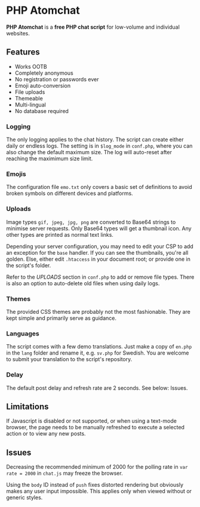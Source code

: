 # PHP Atomchat

**PHP Atomchat** is a **free PHP chat script** for low-volume and individual websites.

## Features
- Works OOTB
- Completely anonymous
- No registration or passwords ever
- Emoji auto-conversion
- File uploads
- Themeable
- Multi-lingual
- No database required

### Logging

The only logging applies to the chat history. The script can create either daily or endless logs. The setting is in `$log_mode` in `conf.php`, where you can also change the default maximum size. The log will auto-reset after reaching the maximimum size limit.

### Emojis

The configuration file `emo.txt` only covers a basic set of definitions to avoid broken symbols on different devices and platforms.

### Uploads

Image types `gif, jpeg, jpg, png` are converted to Base64 strings to minimise server requests. Only Base64 types will get a thumbnail icon. Any other types are printed as normal text links.

Depending your server configuration, you may need to edit your CSP to add an exception for the `base` handler. If you can see the thumbnails, you're all golden. Else, either edit `.htaccess` in your document root; or provide one in the script's folder.

Refer to the *UPLOADS* section in `conf.php` to add or remove file types. There is also an option to auto-delete old files when using daily logs.

### Themes

The provided CSS themes are probably not the most fashionable. They are kept simple and primarily serve as guidance.

### Languages

The script comes with a few demo translations. Just make a copy of `en.php` in the `lang` folder and rename it, e.g. `sv.php` for Swedish. You are welcome to submit your translation to the script's repository.

### Delay

The default post delay and refresh rate are 2 seconds. See below: Issues.

## Limitations

If Javascript is disabled or not supported, or when using a text-mode browser, the page needs to be manually refreshed to execute a selected action or to view any new posts. 

## Issues

Decreasing the recommended minimum of 2000 for the polling rate in `var rate = 2000` in `chat.js` may freeze the browser.

Using the `body` ID instead of `push` fixes distorted rendering but obviously makes any user input impossible. This applies only when viewed without or generic styles.

